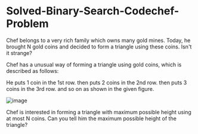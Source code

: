 # Solved-Binary-Search-Codechef-Problem

Chef belongs to a very rich family which owns many gold mines. Today, he brought N gold coins and decided to form a triangle using these coins. Isn't it strange?

Chef has a unusual way of forming a triangle using gold coins, which is described as follows:

He puts 1 coin in the 1st row.
then puts 2 coins in the 2nd row.
then puts 3 coins in the 3rd row.
and so on as shown in the given figure.


![image](https://github.com/SinSham/Solved-Binary-Search-Codechef-Problem/assets/115347011/5d6dcf48-acef-457b-9fb5-6948dfc5403f)


Chef is interested in forming a triangle with maximum possible height using at most N coins. Can you tell him the maximum possible height of the triangle?
